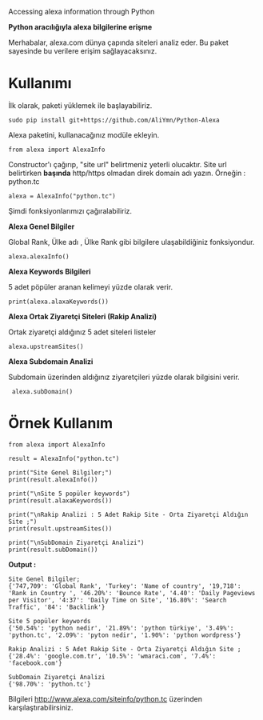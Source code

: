 Accessing alexa information through Python

**Python aracılığıyla alexa bilgilerine erişme**

Merhabalar, alexa.com dünya çapında siteleri analiz eder. Bu paket sayesinde bu verilere erişim sağlayacaksınız.

# Kullanımı

İlk olarak, paketi yüklemek ile başlayabiliriz.

    sudo pip install git+https://github.com/AliYmn/Python-Alexa

Alexa paketini, kullanacağınız modüle ekleyin.

    from alexa import AlexaInfo

Constructor'ı çağırıp, "site url" belirtmeniz yeterli olucaktır. Site url belirtirken
**başında** http/https olmadan direk domain adı yazın. Örneğin : python.tc
 
    alexa = AlexaInfo("python.tc")

Şimdi fonksiyonlarımızı çağıralabiliriz.

**Alexa Genel Bilgiler**

Global Rank, Ülke adı , Ülke Rank gibi bilgilere ulaşabildiğiniz fonksiyondur.

    alexa.alexaInfo()
    
 **Alexa Keywords Bilgileri**
 
 5 adet pöpüler aranan kelimeyi yüzde olarak verir.
 
    print(alexa.alaxaKeywords())

**Alexa Ortak Ziyaretçi Siteleri (Rakip Analizi)**

Ortak ziyaretçi aldığınız 5 adet siteleri listeler

    alexa.upstreamSites()
    
 **Alexa Subdomain Analizi**
 
 Subdomain üzerinden aldığınız ziyaretçileri yüzde olarak bilgisini verir.
 
     alexa.subDomain()


# Örnek Kullanım

    from alexa import AlexaInfo
    
    result = AlexaInfo("python.tc")
    
    print("Site Genel Bilgiler;")
    print(result.alexaInfo())
    
    print("\nSite 5 popüler keywords")
    print(result.alaxaKeywords())
    
    print("\nRakip Analizi : 5 Adet Rakip Site - Orta Ziyaretçi Aldığın Site ;")
    print(result.upstreamSites())
    
    print("\nSubDomain Ziyaretçi Analizi")
    print(result.subDomain())


**Output :**

    Site Genel Bilgiler;
    {'747,709': 'Global Rank', 'Turkey': 'Name of country', '19,718': 'Rank in Country ', '46.20%': 'Bounce Rate', '4.40': 'Daily Pageviews per Visitor', '4:37': 'Daily Time on Site', '16.80%': 'Search Traffic', '84': 'Backlink'}
    
    Site 5 popüler keywords
    {'50.54%': 'python nedir', '21.89%': 'python türkiye', '3.49%': 'python.tc', '2.09%': 'pyton nedir', '1.90%': 'python wordpress'}
    
    Rakip Analizi : 5 Adet Rakip Site - Orta Ziyaretçi Aldığın Site ;
    {'28.4%': 'google.com.tr', '10.5%': 'wmaraci.com', '7.4%': 'facebook.com'}
    
    SubDomain Ziyaretçi Analizi
    {'98.70%': 'python.tc'}
    
 Bilgileri http://www.alexa.com/siteinfo/python.tc üzerinden karşılaştırabilirsiniz.
